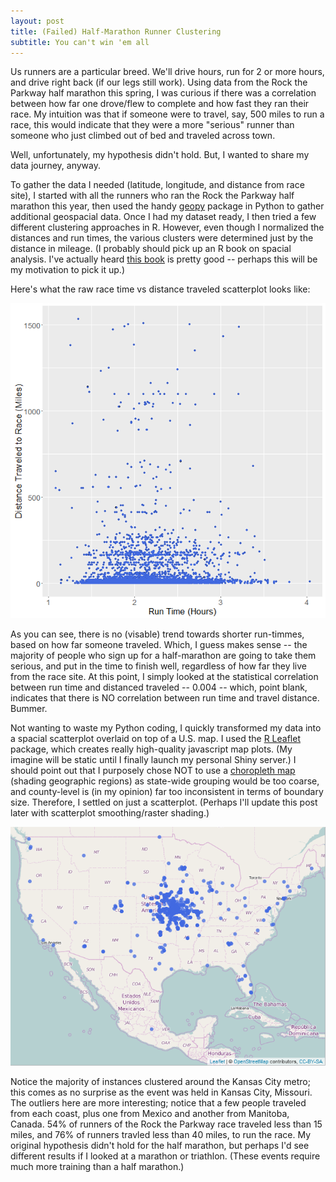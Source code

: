 ```yaml
---
layout: post
title: (Failed) Half-Marathon Runner Clustering
subtitle: You can't win 'em all
---
```


Us runners are a particular breed. We'll drive hours, run for 2 or more hours, and drive right back (if our legs still work). Using data from the Rock the Parkway half marathon this spring, I was curious if there was a correlation between how far one drove/flew to complete and how fast they ran their race. My intuition was that if someone were to travel, say, 500 miles to run a race, this would indicate that they were a more "serious" runner than someone who just climbed out of bed and traveled across town.

Well, unfortunately, my hypothesis didn't hold. But, I wanted to share my data journey, anyway.

To gather the data I needed (latitude, longitude, and distance from race site), I started with all the runners who ran the Rock the Parkway half marathon this year, then used the handy [geopy](https://pypi.python.org/pypi/geopy) package in Python to gather additional geospacial data. Once I had my dataset ready, I then tried a few different clustering approaches in R. However, even though I normalized the distances and run times, the various clusters were determined just by the distance in mileage. (I probably should pick up an R book on spacial analysis. I've actually heard [this book](https://www.amazon.com/gp/product/1446272958) is pretty good -- perhaps this will be my motivation to pick it up.)

Here's what the raw race time vs distance traveled scatterplot looks like:

![Vanilla Scatterplot](https://raw.githubusercontent.com/johnsug/johnsug.github.io/master/_posts/race_failed_clusters/scatterplot.png)

As you can see, there is no (visable) trend towards shorter run-timmes, based on how far someone traveled. Which, I guess makes sense -- the majority of people who sign up for a half-marathon are going to take them serious, and put in the time to finish well, regardless of how far they live from the race site. At this point, I simply looked at the statistical correlation between run time and distanced traveled -- 0.004 -- which, point blank, indicates that there is NO correlation between run time and travel distance. Bummer.

Not wanting to waste my Python coding, I quickly transformed my data into a spacial scatterplot overlaid on top of a U.S. map. I used the [R Leaflet](https://rstudio.github.io/leaflet/) package, which creates really high-quality javascript map plots. (My imagine will be static until I finally launch my personal Shiny server.) I should point out that I purposely chose NOT to use a [choropleth map](https://en.wikipedia.org/wiki/Choropleth_map) (shading geographic regions) as state-wide grouping would be too coarse, and county-level is (in my opinion) far too inconsistent in terms of boundary size. Therefore, I settled on just a scatterplot. (Perhaps I'll update this post later with scatterplot smoothing/raster shading.)

![Spacial Map](https://raw.githubusercontent.com/johnsug/johnsug.github.io/master/_posts/race_failed_clusters/leaflet_plot.png)

Notice the majority of instances clustered around the Kansas City metro; this comes as no surprise as the event was held in Kansas City, Missouri. The outliers here are more interesting; notice that a few people traveled from each coast, plus one from Mexico and another from Manitoba, Canada. 54% of runners of the Rock the Parkway race traveled less than 15 miles, and 76% of runners travled less than 40 miles, to run the race. My original hypothesis didn't hold for the half marathon, but perhaps I'd see different results if I looked at a marathon or triathlon. (These events require much more training than a half marathon.)
